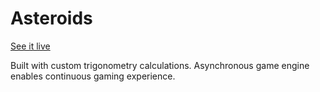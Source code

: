# Asteroids

[See it live][url]

[url]: http://ironunicorn.github.io/asteroids

Built with custom trigonometry calculations. Asynchronous game engine enables
continuous gaming experience.
